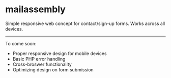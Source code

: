# mailassembly

Simple responsive web concept for contact/sign-up forms. Works across all devices.

<hr>

To come soon:
- Proper responsive design for mobile devices
- Basic PHP error handling
- Cross-broswer functionality
- Optimizing design on form submission
